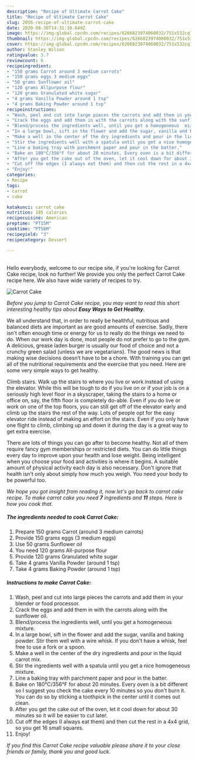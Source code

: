 ```yaml
---
description: "Recipe of Ultimate Carrot Cake"
title: "Recipe of Ultimate Carrot Cake"
slug: 2056-recipe-of-ultimate-carrot-cake
date: 2020-08-30T14:31:10.649Z
image: https://img-global.cpcdn.com/recipes/6266823974060032/751x532cq70/carrot-cake-recipe-main-photo.jpg
thumbnail: https://img-global.cpcdn.com/recipes/6266823974060032/751x532cq70/carrot-cake-recipe-main-photo.jpg
cover: https://img-global.cpcdn.com/recipes/6266823974060032/751x532cq70/carrot-cake-recipe-main-photo.jpg
author: Stanley Wilson
ratingvalue: 3.7
reviewcount: 6
recipeingredient:
- "150 grams Carrot around 3 medium carrots"
- "150 grams eggs 3 medium eggs"
- "50 grams Sunflower oil"
- "120 grams Allpurpose flour"
- "120 grams Granulated white sugar"
- "4 grams Vanilla Powder around 1 tsp"
- "4 grams Baking Powder around 1 tsp"
recipeinstructions:
- "Wash, peel and cut into large pieces the carrots and add them in your blender or food processor."
- "Crack the eggs and add them in with the carrots along with the sunflower oil."
- "Blend/process the ingredients well, until you get a homogeneous  mixture."
- "In a large bowl, sift in the flower and add the sugar, vanilla and baking powder. Stir them well with a wire whisk. If you don&#39;t have a whisk, feel free to use a fork or a spoon."
- "Make a well in the center of the dry ingredients and pour in the liquid carrot mix."
- "Stir the ingredients well with a spatula until you get a nice homogeneous mixture."
- "Line a baking tray with parchment paper and pour in the batter."
- "Bake on 180°C/356°F for about 20 minutes. Every oven is a bit different so I suggest you check the cake every 10 minutes so you don&#39;t burn it. You can do so by sticking a toothpick in the center until it comes out clean."
- "After you get the cake out of the oven, let it cool down for about 30 minutes so it will be easier to cut later."
- "Cut off the edges (I always eat them) and then cut the rest in a 4x4 grid, so you get 16 small squares."
- "Enjoy!"
categories:
- Recipe
tags:
- carrot
- cake

katakunci: carrot cake 
nutrition: 185 calories
recipecuisine: American
preptime: "PT15M"
cooktime: "PT56M"
recipeyield: "3"
recipecategory: Dessert

---
```

<br>
Hello everybody, welcome to our recipe site, if you're looking for Carrot Cake recipe, look no further! We provide you only the perfect Carrot Cake recipe here. We also have wide variety of recipes to try.
<br>


![Carrot Cake](https://img-global.cpcdn.com/recipes/6266823974060032/751x532cq70/carrot-cake-recipe-main-photo.jpg)

<i>Before you jump to Carrot Cake recipe, you may want to read this short interesting healthy tips about <strong>Easy Ways to Get Healthy</strong>.</i>

We all understand that, in order to really be healthful, nutritious and balanced diets are important as are good amounts of exercise. Sadly, there isn't often enough time or energy for us to really do the things we need to do. When our work day is done, most people do not prefer to go to the gym. A delicious, grease laden burger is usually our food of choice and not a crunchy green salad (unless we are vegetarians). The good news is that making wise decisions doesn’t have to be a chore. With training you can get all of the nutritional requirements and the exercise that you need. Here are some very simple ways to get healthy.

Climb stairs. Walk up the stairs to where you live or work instead of using the elevator. While this will be tough to do if you live on or if your job is on a seriously high level floor in a skyscraper, taking the stairs to a home or office on, say, the fifth floor is completely do-able. Even if you do live or work on one of the top floors, you can still get off of the elevator early and climb up the stairs the rest of the way. Lots of people opt for the easy elevator ride instead of making an effort on the stairs. Even if you only have one flight to climb, climbing up and down it during the day is a great way to get extra exercise. 

There are lots of things you can go after to become healthy. Not all of them require fancy gym memberships or restricted diets. You can do little things every day to improve upon your health and lose weight. Being intelligent when you choose your food and activities is where it begins. A suitable amount of physical activity each day is also necessary. Don't ignore that health isn't only about simply how much you weigh. You need your body to be powerful too. 


<i>We hope you got insight from reading it, now let's go back to carrot cake recipe. To make carrot cake you need <strong>7</strong> ingredients and <strong>11</strong> steps. Here is how you cook that.
</i>

##### The ingredients needed to cook Carrot Cake:

1. Prepare 150 grams Carrot (around 3 medium carrots)
1. Provide 150 grams eggs (3 medium eggs)
1. Use 50 grams Sunflower oil
1. You need 120 grams All-purpose flour
1. Provide 120 grams Granulated white sugar
1. Take 4 grams Vanilla Powder (around 1 tsp)
1. Take 4 grams Baking Powder (around 1 tsp)


##### Instructions to make Carrot Cake:

1. Wash, peel and cut into large pieces the carrots and add them in your blender or food processor.
1. Crack the eggs and add them in with the carrots along with the sunflower oil.
1. Blend/process the ingredients well, until you get a homogeneous  mixture.
1. In a large bowl, sift in the flower and add the sugar, vanilla and baking powder. Stir them well with a wire whisk. If you don&#39;t have a whisk, feel free to use a fork or a spoon.
1. Make a well in the center of the dry ingredients and pour in the liquid carrot mix.
1. Stir the ingredients well with a spatula until you get a nice homogeneous mixture.
1. Line a baking tray with parchment paper and pour in the batter.
1. Bake on 180°C/356°F for about 20 minutes. Every oven is a bit different so I suggest you check the cake every 10 minutes so you don&#39;t burn it. You can do so by sticking a toothpick in the center until it comes out clean.
1. After you get the cake out of the oven, let it cool down for about 30 minutes so it will be easier to cut later.
1. Cut off the edges (I always eat them) and then cut the rest in a 4x4 grid, so you get 16 small squares.
1. Enjoy!


<i>If you find this Carrot Cake recipe valuable please share it to your close friends or family, thank you and good luck.</i>

